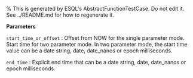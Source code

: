 % This is generated by ESQL's AbstractFunctionTestCase. Do not edit it. See ../README.md for how to regenerate it.

**Parameters**

`start_time_or_offset`
:    Offset from NOW for the single parameter mode. Start time for two parameter mode.  In two parameter mode, the start time value can be a date string, date, date_nanos or epoch milliseconds. 

`end_time`
:   Explicit end time that can be a date string, date, date_nanos or epoch milliseconds.

